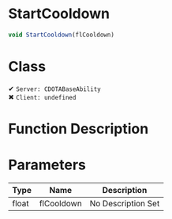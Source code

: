 # StartCooldown
```js	
void StartCooldown(flCooldown)
```
# Class
✔ `Server: CDOTABaseAbility`  
✖ `Client: undefined`  

# Function Description

# Parameters
Type|Name|Description
--|--|--
float|flCooldown|No Description Set
